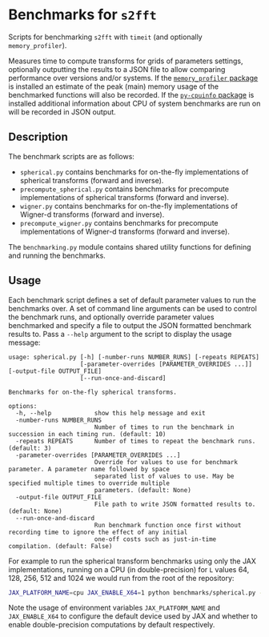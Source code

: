 # Benchmarks for `s2fft`

Scripts for benchmarking `s2fft` with `timeit` (and optionally `memory_profiler`).

Measures time to compute transforms for grids of parameters settings, optionally 
outputting the results to a JSON file to allow comparing performance over versions
and/or systems. 
If the [`memory_profiler` package](https://github.com/pythonprofilers/memory_profiler) 
is installed an estimate of the peak (main) memory usage of the benchmarked functions
will also be recorded.
If the [`py-cpuinfo` package](https://pypi.org/project/py-cpuinfo/) 
is installed additional information about CPU of system benchmarks are run on will be
recorded in JSON output.


## Description

The benchmark scripts are as follows:

  * `spherical.py` contains benchmarks for on-the-fly implementations of spherical 
    transforms (forward and inverse).
  * `precompute_spherical.py` contains benchmarks for precompute implementations of
    spherical transforms (forward and inverse).
  * `wigner.py` contains benchmarks for on-the-fly implementations of Wigner-d
    transforms (forward and inverse).
  * `precompute_wigner.py` contains benchmarks for precompute implementations of
    Wigner-d transforms (forward and inverse).
  
The `benchmarking.py` module contains shared utility functions for defining and running
the benchmarks.

## Usage

Each benchmark script defines a set of default parameter values to run the benchmarks
over. A set of command line arguments can be used to control the benchmark runs,
and optionally override parameter values benchmarked and specify a file to output
the JSON formatted benchmark results to. Pass a `--help` argument to the script to
display the usage message:

```
usage: spherical.py [-h] [-number-runs NUMBER_RUNS] [-repeats REPEATS]
                    [-parameter-overrides [PARAMETER_OVERRIDES ...]] [-output-file OUTPUT_FILE]
                    [--run-once-and-discard]

Benchmarks for on-the-fly spherical transforms.

options:
  -h, --help            show this help message and exit
  -number-runs NUMBER_RUNS
                        Number of times to run the benchmark in succession in each timing run. (default: 10)
  -repeats REPEATS      Number of times to repeat the benchmark runs. (default: 3)
  -parameter-overrides [PARAMETER_OVERRIDES ...]
                        Override for values to use for benchmark parameter. A parameter name followed by space
                        separated list of values to use. May be specified multiple times to override multiple
                        parameters. (default: None)
  -output-file OUTPUT_FILE
                        File path to write JSON formatted results to. (default: None)
  --run-once-and-discard
                        Run benchmark function once first without recording time to ignore the effect of any initial
                        one-off costs such as just-in-time compilation. (default: False)
```

For example to run the spherical transform benchmarks using only the JAX implementations,
running on a CPU (in double-precision) for `L` values 64, 128, 256, 512 and 1024 we 
would run from the root of the repository:

```sh
JAX_PLATFORM_NAME=cpu JAX_ENABLE_X64=1 python benchmarks/spherical.py --run-once-and-discard -p L 64 128 256 512 1024 -p method jax
```

Note the usage of environment variables `JAX_PLATFORM_NAME` and `JAX_ENABLE_X64` to 
configure the default device used by JAX and whether to enable double-precision
computations by default respectively.
